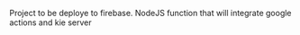 Project to be deploye to firebase. NodeJS function that will integrate google actions and kie server
